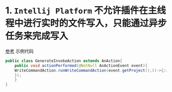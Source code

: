 # 1. `Intellij Platform` 不允许插件在主线程中进行实时的文件写入，只能通过异步任务来完成写入
[参考](https://blog.csdn.net/baidu_28523317/article/details/109020050?spm=1001.2101.3001.6650.1&utm_medium=distribute.pc_relevant.none-task-blog-2%7Edefault%7ECTRLIST%7Edefault-1-109020050-blog-119928462.pc_relevant_default&depth_1-utm_source=distribute.pc_relevant.none-task-blog-2%7Edefault%7ECTRLIST%7Edefault-1-109020050-blog-119928462.pc_relevant_default&utm_relevant_index=1)
示例代码
```java
public class GenerateInvokeAction extends AnAction{
	public void actionPerformed(@NotNull AnActionEvent event){
	WriteCommandAction.runWriteCommandAction(event.getProject(),()->{// do .....
	});
	}
}
```